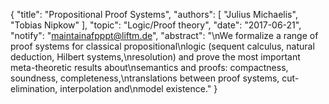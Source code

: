 {
    "title": "Propositional Proof Systems",
    "authors": [
        "Julius Michaelis",
        "Tobias Nipkow"
    ],
    "topic": "Logic/Proof theory",
    "date": "2017-06-21",
    "notify": "maintainafpppt@liftm.de",
    "abstract": "\nWe formalize a range of proof systems for classical propositional\nlogic (sequent calculus, natural deduction, Hilbert systems,\nresolution) and prove the most important meta-theoretic results about\nsemantics and proofs: compactness, soundness, completeness,\ntranslations between proof systems, cut-elimination, interpolation and\nmodel existence."
}